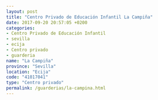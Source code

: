 ```yaml
---
layout: post
title: "Centro Privado de Educación Infantil La Campiña"
date: 2017-09-20 20:57:05 +0200
categories:
- Centro Privado de Educación Infantil
- sevilla
- ecija
- Centro privado
- guarderia
name: "La Campiña"
province: "Sevilla"
location: "Ecija"
code: "41017041"
type: "Centro privado"
permalink: /guarderias/la-campina.html
---
```


